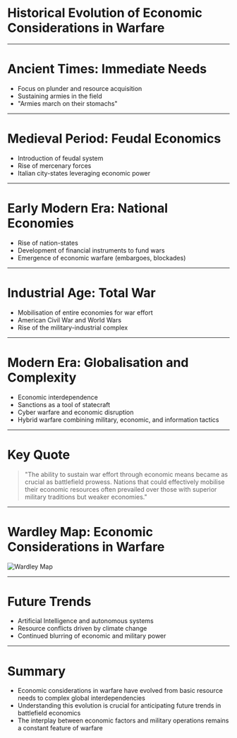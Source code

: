 # Historical Evolution of Economic Considerations in Warfare

---

# Ancient Times: Immediate Needs

- Focus on plunder and resource acquisition
- Sustaining armies in the field
- "Armies march on their stomachs"

---

# Medieval Period: Feudal Economics

- Introduction of feudal system
- Rise of mercenary forces
- Italian city-states leveraging economic power

---

# Early Modern Era: National Economies

- Rise of nation-states
- Development of financial instruments to fund wars
- Emergence of economic warfare (embargoes, blockades)

---

# Industrial Age: Total War

- Mobilisation of entire economies for war effort
- American Civil War and World Wars
- Rise of the military-industrial complex

---

# Modern Era: Globalisation and Complexity

- Economic interdependence
- Sanctions as a tool of statecraft
- Cyber warfare and economic disruption
- Hybrid warfare combining military, economic, and information tactics

---

# Key Quote

> "The ability to sustain war effort through economic means became as crucial as battlefield prowess. Nations that could effectively mobilise their economic resources often prevailed over those with superior military traditions but weaker economies."

---

# Wardley Map: Economic Considerations in Warfare

![Wardley Map](https://images.wardleymaps.ai/map_86cbd190-e485-4f9e-8ba8-41563f0ae5df.png)

---

# Future Trends

- Artificial Intelligence and autonomous systems
- Resource conflicts driven by climate change
- Continued blurring of economic and military power

---

# Summary

- Economic considerations in warfare have evolved from basic resource needs to complex global interdependencies
- Understanding this evolution is crucial for anticipating future trends in battlefield economics
- The interplay between economic factors and military operations remains a constant feature of warfare